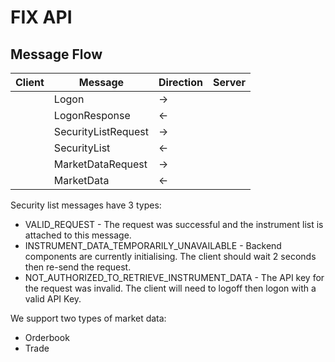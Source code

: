 
# FIX API

## Message Flow

| Client | Message | Direction | Server |
|---|---|---|---|
|| Logon | -> ||
|| LogonResponse | <- ||
|| SecurityListRequest | -> ||
|| SecurityList | <- ||
|| MarketDataRequest | -> ||
|| MarketData | <- ||

Security list messages have 3 types:
* VALID_REQUEST - The request was successful and the instrument list is attached to this message.
* INSTRUMENT_DATA_TEMPORARILY_UNAVAILABLE - Backend components are currently initialising. The client should wait 2 seconds then re-send the request.
* NOT_AUTHORIZED_TO_RETRIEVE_INSTRUMENT_DATA - The API key for the request was invalid. The client will need to logoff then logon with a valid API Key.

We support two types of market data:
* Orderbook
* Trade

